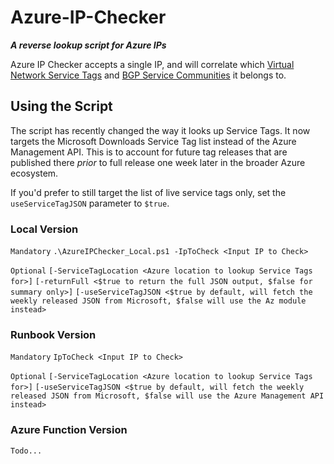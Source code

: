 # Azure-IP-Checker

***A reverse lookup script for Azure IPs***

Azure IP Checker accepts a single IP, and will correlate which [Virtual Network Service Tags](https://docs.microsoft.com/en-us/azure/virtual-network/service-tags-overview) and [BGP Service Communities](https://docs.microsoft.com/en-us/azure/expressroute/expressroute-routing#bgp) it belongs to.

## Using the Script

The script has recently changed the way it looks up Service Tags. It now targets the Microsoft Downloads Service Tag list instead of the Azure Management API. This is to account for future tag releases that are published there *prior* to full release one week later in the broader Azure ecosystem.

If you'd prefer to still target the list of live service tags only, set the `useServiceTagJSON` parameter to `$true`.

### Local Version

`Mandatory`
`.\AzureIPChecker_Local.ps1 -IpToCheck <Input IP to Check>`

`Optional`
`[-ServiceTagLocation <Azure location to lookup Service Tags for>]`
`[-returnFull <$true to return the full JSON output, $false for summary only>]`
`[-useServiceTagJSON <$true by default, will fetch the weekly released JSON from Microsoft, $false will use the Az module instead>`

### Runbook Version

`Mandatory`
`IpToCheck <Input IP to Check>`

`Optional`
`[-ServiceTagLocation <Azure location to lookup Service Tags for>]`
`[-useServiceTagJSON <$true by default, will fetch the weekly released JSON from Microsoft, $false will use the Azure Management API instead>`

### Azure Function Version
`Todo...`